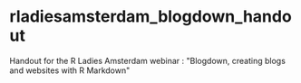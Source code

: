 # rladiesamsterdam_blogdown_handout
 Handout for the R Ladies Amsterdam webinar : "Blogdown, creating blogs and websites with R Markdown"
